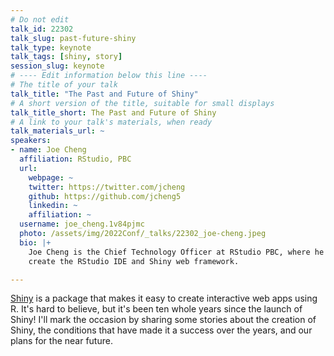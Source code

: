 ```yaml
---
# Do not edit
talk_id: 22302
talk_slug: past-future-shiny
talk_type: keynote
talk_tags: [shiny, story]
session_slug: keynote
# ---- Edit information below this line ----
# The title of your talk
talk_title: "The Past and Future of Shiny"
# A short version of the title, suitable for small displays
talk_title_short: The Past and Future of Shiny
# A link to your talk's materials, when ready
talk_materials_url: ~
speakers:
- name: Joe Cheng
  affiliation: RStudio, PBC
  url:
    webpage: ~
    twitter: https://twitter.com/jcheng
    github: https://github.com/jcheng5
    linkedin: ~
    affiliation: ~
  username: joe_cheng.1v84pjmc
  photo: /assets/img/2022Conf/_talks/22302_joe-cheng.jpeg
  bio: |+
    Joe Cheng is the Chief Technology Officer at RStudio PBC, where he helped
    create the RStudio IDE and Shiny web framework.

---
```


[Shiny](https://shiny.rstudio.com) is a package that makes it easy to create interactive web apps using R. It's hard to believe, but it's been ten whole years since the launch of Shiny! I'll mark the occasion by sharing some stories about the creation of Shiny, the conditions that have made it a success over the years, and our plans for the near future.
